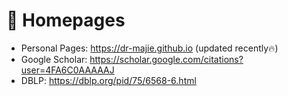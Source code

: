 # 📎 Homepages
- Personal Pages: https://dr-majie.github.io (updated recently🔥)
- Google Scholar: https://scholar.google.com/citations?user=4FA6C0AAAAAJ
- DBLP: https://dblp.org/pid/75/6568-6.html
